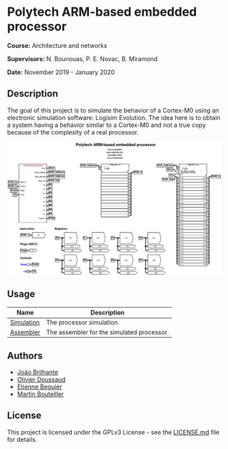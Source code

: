 # Polytech ARM-based embedded processor

**Course:** Architecture and networks

**Supervisors:** N. Bounouas, P. E. Novac, B. Miramond

**Date:** November 2019 - January 2020

## Description

The goal of this project is to simulate the behavior of a Cortex-M0 using an electronic simulation software: Logisim Evolution. The idea here is to obtain a system having a behavior similar to a Cortex-M0 and not a true copy because of the complexity of a real processor.

<img src="docs/images/polytech-arm.png" width="500" alt="Polytech ARM-based embedded processor"/>

## Usage

| Name                   | Description                                |
|------------------------|--------------------------------------------|
| [Simulation](logisim)  | The processor simulation.                  |
| [Assembler](assembler) | The assembler for the simulated processor. |

## Authors

- [João Brilhante](https://github.com/JoaoBrlt)
- [Olivier Doussaud](https://github.com/Dawwen)
- [Etienne Beguier](https://github.com/EtienneBEGUIER)
- [Martin Bouteiller](https://github.com/mbouteiller)

## License

This project is licensed under the GPLv3 License - see the [LICENSE.md](LICENSE.md) file for details.

